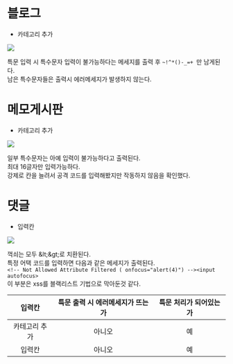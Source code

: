 
# 블로그

* 카테고리 추가

![](https://blogfiles.pstatic.net/MjAyMDAyMTZfMTgy/MDAxNTgxODU5NDU3MDM1.YBok-1crgB46ZjaqZbMB6ZNeFxUR3nO-RJelRq1pxyUg.41BE1kkgdtMPlSi1Yt8mupz5677Pum7ypLR2R6qa8JYg.JPEG.rlaeoghks823/K-094.jpg)

특문 입력 시 특수문자 입력이 불가능하다는 메세지를 출력 후 `~!^*()-_=+ `만 남게된다.  
남은 특수문자들은 출력시 에러메세지가 발생하지 않는다.

# 메모게시판

* 카테고리 추가

![](https://blogfiles.pstatic.net/MjAyMDAyMTZfMTYg/MDAxNTgxODU5NDU3MDIz.qJQqdRsxwQ85GJxYo9PTMoaxzFSLiNbB0_PGB3YzrKgg.8Pe4MBT4t_0xji77zLiDSjGEaHfiBwkprapfnZ6zAv0g.JPEG.rlaeoghks823/K-095.jpg)

일부 특수문자는 아예 입력이 불가능하다고 출력된다.  
최대 16글자만 입력가능하다.  
강제로 칸을 늘려서 공격 코드를 입력해봤지만 작동하지 않음을 확인했다.

# 댓글

* 입력칸

![](https://blogfiles.pstatic.net/MjAyMDAyMTZfMTUy/MDAxNTgxODU5NDU3MDI3.a-uEgepFRO0h5_bcGGp01pmXwm1teUX_CnML32c_Q-4g._wldgmwPyxxSZ4DMk50D2s_z11XA3QDaaNYiUayRW4cg.JPEG.rlaeoghks823/K-096.jpg)

꺽쇠는 모두 \&lt;\&gt;로 치환된다.   
특정 어택 코드를 입력하면 다음과 같은 메세지가 출력된다.  
`<!-- Not Allowed Attribute Filtered ( onfocus="alert(4)") --><input autofocus>`  
이 부분은 xss를 블랙리스트 기법으로 막아둔것 같다.



  입력칸 | 특문 출력 시 에러메세지가 뜨는가 | 특문 처리가 되어있는가
  :---:|:---:|:---:
  카테고리 추가 | 아니오 | 예
  입력칸 | 아니오 | 예
